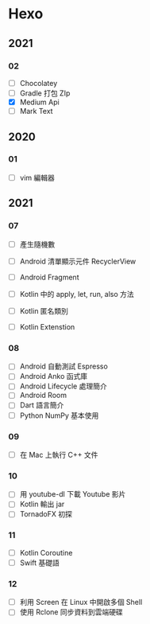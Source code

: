 # Hexo

## 2021

### 02

- [ ] Chocolatey
- [ ] Gradle 打包 ZIp
- [x] Medium Api
- [ ] Mark Text

## 2020

### 01

- [ ] vim 編輯器

## 2021

### 07

- [ ] 產生隨機數

- [ ] Android 清單顯示元件 RecyclerView

- [ ] Android Fragment

- [ ] Kotlin 中的 apply, let, run, also 方法

- [ ] Kotlin 匿名類別

- [ ] Kotlin Extenstion

### 08

- [ ] Android 自動測試 Espresso
- [ ] Android Anko 函式庫
- [ ] Android Lifecycle 處理簡介
- [ ] Android Room
- [ ] Dart 語言簡介
- [ ] Python NumPy 基本使用

### 09

- [ ] 在 Mac 上執行 C++ 文件

### 10

- [ ] 用 youtube-dl 下載 Youtube 影片
- [ ] Kotlin 輸出 jar
- [ ] TornadoFX 初探

### 11

- [ ] Kotlin Coroutine
- [ ] Swift 基礎語

### 12

- [ ] 利用 Screen 在 Linux 中開啟多個 Shell
- [ ] 使用 Rclone 同步資料到雲端硬碟
